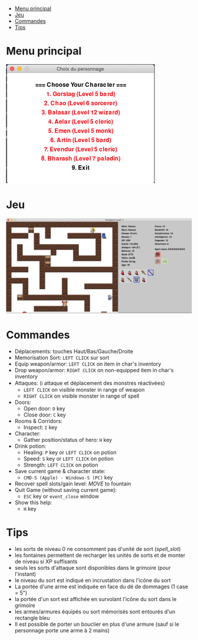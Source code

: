 
<!-- TOC -->
* [Menu principal](#menu-principal)
* [Jeu](#jeu)
* [Commandes](#commandes)
* [Tips](#tips)
<!-- TOC -->

# Menu principal
![](menu.png)

# Jeu
![](gameplay.png)

# Commandes
- Déplacements: touches Haut/Bas/Gauche/Droite
- Memorisation Sort: `LEFT CLICK` sur sort
- Equip weapon/armor: `LEFT CLICK` on item in char's inventory
- Drop weapon/armor: `RIGHT CLICK` on non-equipped item in char's inventory
- Attaques: (&#8505; attaque et déplacement des monstres réactivées)
  - `LEFT CLICK` on visible monster in range of weapon
  - `RIGHT CLICK` on visible monster in range of spell
- Doors:
  - Open door: `O` key
  - Close door: `C` key
- Rooms & Corridors:
  - Inspect: `I` key
- Character:
  - Gather position/status of hero: `H` key
- Drink potion:
  - Healing: `P` key or `LEFT CLICK` on potion
  - Speed: `S` key or `LEFT CLICK` on potion
  - Strength: `LEFT CLICK` on potion
- Save current game & character state:
  - `CMD-S (Apple) - Windows-S (PC)` key
- Recover spell slots/gain level: *MOVE* to fountain
- Quit Game (without saving current game):
  - `ESC` key or `event_close` window
- Show this help:
  - `H` key

# Tips
- les sorts de niveau 0 ne consomment pas d'unité de sort (*spell_slot*)
- les fontaines permettent de recharger les unités de sorts et de monter de niveau si XP suffisants
- seuls les sorts d'attaque sont disponibles dans le grimoire (pour l'instant)
- le niveau du sort est indiqué en incrustation dans l'icône du sort
- La portée d'une arme est indiquée en face du dé de dommages (1 case = 5")
- la portée d'un sort est affichée en survolant l'icône du sort dans le grimoire
- les armes/armures équipés ou sort mémorisés sont entourés d'un rectangle bleu
- Il est possible de porter un bouclier en plus d'une armure (sauf si le personnage porte une arme à 2 mains)
